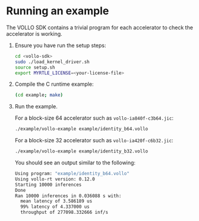 # Running an example

The VOLLO SDK contains a trivial program for each accelerator to check the accelerator is working.

1. Ensure you have run the setup steps:

   ```sh
   cd <vollo-sdk>
   sudo ./load_kernel_driver.sh
   source setup.sh
   export MYRTLE_LICENSE=<your-license-file>
   ```

2. Compile the C runtime example:

   ```sh
   (cd example; make)
   ```

3. Run the example.

   For a block-size 64 accelerator such as `vollo-ia840f-c3b64.jic`:

   ```sh
   ./example/vollo-example example/identity_b64.vollo
   ```

   For a block-size 32 accelerator such as `vollo-ia420f-c6b32.jic`:

   ```sh
   ./example/vollo-example example/identity_b32.vollo
   ```

   You should see an output similar to the following:

   ```sh
   Using program: "example/identity_b64.vollo"
   Using vollo-rt version: 0.12.0
   Starting 10000 inferences
   Done
   Ran 10000 inferences in 0.036088 s with:
     mean latency of 3.586189 us
     99% latency of 4.337000 us
     throughput of 277098.332666 inf/s
   ```
